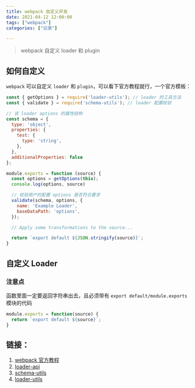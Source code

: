 ```yaml
---
title: webpack 自定义开发
date: 2021-04-12 12:00:00
tags: ["webpack"]
categories: ["记录"]

---
```


> webpack 自定义 loader 和 plugin



## 如何自定义

`webpack` 可以自定义 `loader` 和 `plugin`，可以看下官方教程就行，一个官方模板：

```javascript
const { getOptions } = require('loader-utils'); // loader 的工具方法
const { validate } = require('schema-utils'); // loader 配置校验

// 该 loader options 的属性结构
const schema = {
  type: 'object',
  properties: {
    test: {
      type: 'string',
    },
  },
  additionalProperties: false
};

module.exports = function (source) {
  const options = getOptions(this);
  console.log(options, source)

  // 校验用户的配置 options 是否符合要求
  validate(schema, options, {
    name: 'Example Loader',
    baseDataPath: 'options',
  });

  // Apply some transformations to the source...

  return `export default ${JSON.stringify(source)}`;
}

```

## 自定义 Loader

### 注意点

函数里面一定要返回字符串出去，且必须带有 `export default/module.exports` 模块的代码

```javascript
module.exports = function(source) {
  return `export default ${source}`;
}
```





## 链接：

1. [webpack 官方教程](https://webpack.js.org/contribute/)
2. [loader-api](https://webpack.js.org/api/loaders/#thisemitfile)
3. [schema-utils](https://github.com/webpack/schema-utils)
4. [loader-utils](https://github.com/webpack/loader-utils)

